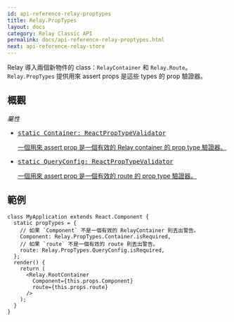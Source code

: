 ```yaml
---
id: api-reference-relay-proptypes
title: Relay.PropTypes
layout: docs
category: Relay Classic API
permalink: docs/api-reference-relay-proptypes.html
next: api-reference-relay-store
---
```


Relay 導入兩個新物件的 class：`RelayContainer` 和 `Relay.Route`。`Relay.PropTypes` 提供用來 assert props 是這些 types 的 prop 驗證器。

## 概觀

*屬性*

<ul class="apiIndex">
  <li>
    <a href="#example">
      <pre>static Container: ReactPropTypeValidator</pre>
      一個用來 assert prop 是一個有效的 Relay container 的 prop type 驗證器。
    </a>
  </li>
  <li>
    <a href="#example">
      <pre>static QueryConfig: ReactPropTypeValidator</pre>
      一個用來 assert prop 是一個有效的 route 的 prop type 驗證器。
    </a>
  </li>
</ul>

## 範例

```
class MyApplication extends React.Component {
  static propTypes = {
    // 如果 `Component` 不是一個有效的 RelayContainer 則丟出警告。
    Component: Relay.PropTypes.Container.isRequired,
    // 如果 `route` 不是一個有效的 route 則丟出警告。
    route: Relay.PropTypes.QueryConfig.isRequired,
  };
  render() {
    return (
      <Relay.RootContainer
        Component={this.props.Component}
        route={this.props.route}
      />
    );
  }
}
```

